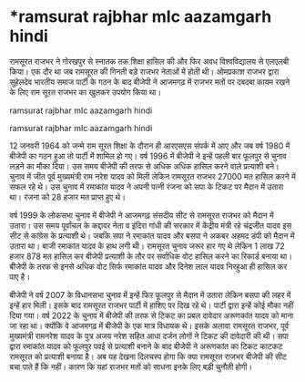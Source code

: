 # *ramsurat rajbhar mIc aazamgarh hindi
रामसूरत राजभर ने गोरखपुर से स्नातक तक शिक्षा हासिल की और फिर अवध विश्वविद्यालय से एलएलबी किया। एक दौर था जब रामसूरत की गिनती बड़े राजभर नेताओं में होती थी। ओमप्रकाश राजभर द्वारा सुहेलदेव भारतीय समाज पार्टी के गठन के बाद बीजेपी ने आजमगढ़ में राजभर मतों पर दबदबा कायम रखने के लिए राम सूरत राजभर का खुलकर उपयोग किया था।

ramsurat rajbhar mIc aazamgarh hindi

ramsurat rajbhar mIc aazamgarh hindi

12 जनवरी 1964 को जन्मे राम सूरत शिक्षा के दौरान ही आरएसएस संपर्क में आए और जब वर्ष 1980 में बीजेपी का गठन हुआ तो पार्टी में शामिल हो गए। वर्ष 1996 में बीजेपी ने इन्हें पहली बार फूलपुर से चुनाव लड़ने का मौका दिया। उस समय बीजेपी की तरफ से अधिक अधिक हासिल करने वाले प्रत्याशी बने। चुनाव में जीत पूर्व मुख्यमंत्री राम नरेश यादव को मिली लेकिन रामसूरत राजभर 27000 मत हासिल करने में सफल रहे थे। उस चुनाव में रमाकांत यादव ने अपनी पत्नी रंजना को सपा के टिकट पर मैदान में उतारा था। रंजना को 28 हजार मत प्राप्त हुए थे।

वर्ष 1999 के लोकसभा चुनाव में बीजेपी ने आजमगढ़ संसदीय सीट से रामसूरत राजभर को मैदान में उतारा। उस समय पूर्वांचल के कद्दावर नेता व इंदिरा गांधी की सरकार में केंद्रीय मंत्री रहे चंद्रजीत यादव इस सीट से कांग्रेस के प्रत्याशी थे। जबकि सपा ने रमाकांत यादव और बसपा ने अकबर अहमद डंपी को मैदान में उतारा था। बाजी रमाकांत यादव के हाथ लगी थी। रामसूरत चुनाव जरूर हार गए थे लेकिन 1 लाख 72 हजार 878 मत हासिल कर बीजेपी प्रत्याशी के तौर पर सर्वाधिक वोट हासिल करने का रिकार्ड बनाया था। बीजेपी के तरफ से इनसे अधिक वोट सिर्फ रमाकांत यादव और दिनेश लाल यादव निरहुआ ही हासिल कर पाए है।

बीजेपी ने वर्ष 2007 के विधानसभा चुनाव में इन्हें फिर फूलपुर से मैदान में उतारा लेकिन बसपा की लहर में इन्हें हार मिली। इसके बाद रामसूरत राजभर पार्टी में हाशिए पर दिख रहे थे। पार्टी द्वारा इन्हें कोई मौका नहीं दिया गया। वर्ष 2022 के चुनाव में बीजेपी की तरफ से टिकट का प्रबल दावेदार अरूणकांत यादव को माना जा रहा था। क्योंकि वे आजमगढ़ में बीजेपी के एक मात्र विधायक थे। इसके अलावा रामसूरत राजभर, पूर्व मुख्यमंत्री रामनरेश यादव के पुत्र अजय नरेश सहित आधा दर्जन लोगों ने टिकट की दावेदारी की थी। सपा द्वारा रमाकांत यादव को फूलपुर पवई से प्रत्याशी बनाने के बाद बीजेपी ने अरूणकांत का टिकट काटकट रामसूरत को प्रत्याशी बनाया है। अब यह देखना दिलचस्प होगा कि क्या रामसूरत राजभर बीजेपी की सीट बचा पाते हैं कि नहीं। कारण कि यहां राजभर मतों को साधना इनके लिए बड़ी चुनौती होगी।
